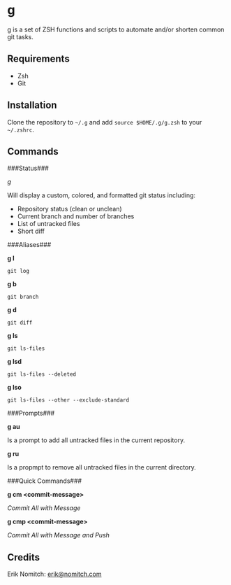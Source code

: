 g
=
g is a set of ZSH functions and scripts to automate and/or shorten common git tasks.

Requirements
------------
* Zsh
* Git

Installation
------------
Clone the repository to `~/.g` and add `source $HOME/.g/g.zsh` to your `~/.zshrc`.

Commands
--------


###Status###

*g*

Will display a custom, colored, and formatted git status including:
* Repository status (clean or unclean)
* Current branch and number of branches
* List of untracked files
* Short diff

###Aliases###

**g l**

`git log`

**g b**

`git branch`

**g d**

`git diff`

**g ls**

`git ls-files`

**g lsd**

`git ls-files --deleted`

**g lso**

`git ls-files --other --exclude-standard`

###Prompts###

**g au**

Is a prompt to add all untracked files in the current repository.

**g ru**

Is a propmpt to remove all untracked files in the current directory.

###Quick Commands###

**g cm \<commit-message\>**

*Commit All with Message*

**g cmp \<commit-message\>**

*Commit All with Message and Push*

Credits
-------
Erik Nomitch: erik@nomitch.com
